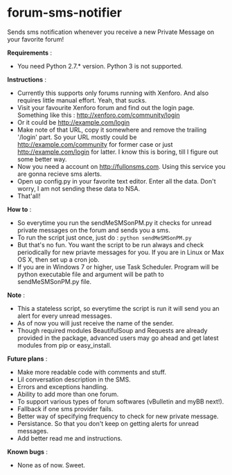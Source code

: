 forum-sms-notifier
==================

Sends sms notification whenever you receive a new Private Message on your favorite forum!

**Requirements** :
  - You need Python 2.7.* version. Python 3 is not supported.

**Instructions** :
  - Currently this supports only forums running with Xenforo. And also requires little manual effort. Yeah, that sucks.
  - Visit your favourite Xenforo forum and find out the login page. Something like this : http://xenforo.com/community/login
  - Or it could be http://example.com/login
  - Make note of that URL, copy it somewhere and remove the trailing '/login' part. So your URL mostly could be http://example.com/community for former case or just http://example.com/login for latter. I know this is boring, till I figure out some better way.
  - Now you need a account on http://fullonsms.com. Using this service you are gonna recieve sms alerts.
  - Open up config.py in your favorite text editor. Enter all the data. Don't worry, I am not sending these data to NSA.
  - That'all!

**How to** :
  - So everytime you run the sendMeSMSonPM.py it checks for unread private messages on the forum and sends you a sms.
  - To run the script just once, just do : 
          ```python sendMeSMSonPM.py```
  - But that's no fun. You want the script to be run always and check periodically for new priavte messages for you. If you are in Linux or Max OS X, then set up a cron job.
  - If you are in Windows 7 or higher, use Task Scheduler. Program will be python executable file and argument will be path to sendMeSMSonPM.py file.


**Note** :
  - This a stateless script, so everytime the script is run it will send you an alert for every unread messages.
  - As of now you will just receive the name of the sender.
  - Though required modules BeautifulSoup and Requests are already provided in the package, advanced users may go ahead and get latest modules from pip or easy_install.


**Future plans** : 
  - Make more readable code with comments and stuff.
  - Lil conversation description in the SMS.
  - Errors and exceptions handling.
  - Ability to add more than one forum.
  - To support various types of forum softwares (vBulletin and myBB next!).
  - Fallback if one sms provider fails.
  - Better way of specifying frequency to check for new private message.
  - Persistance. So that you don't keep on getting alerts for unread messages.
  - Add better read me and instructions.

**Known bugs** :
  - None as of now. Sweet.
  
  
  
